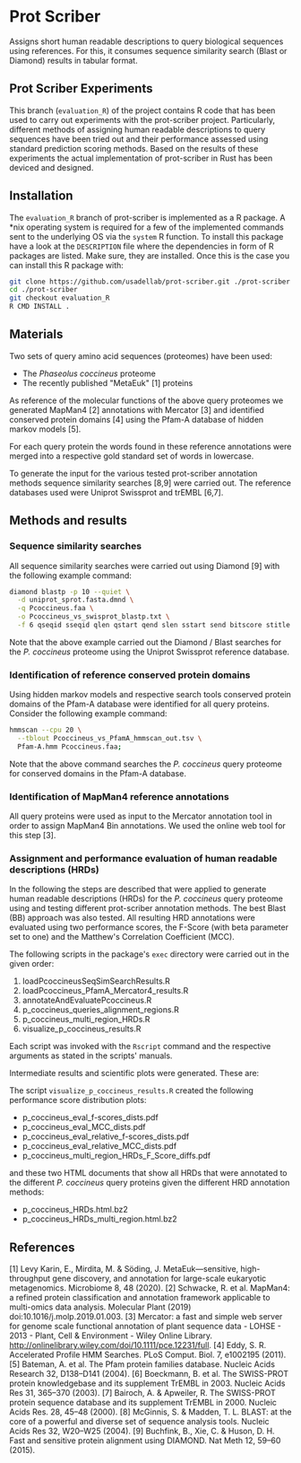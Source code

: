 # Prot Scriber

Assigns short human readable descriptions to query biological sequences using references. For this, it consumes sequence similarity search (Blast or Diamond) results in tabular format.

## Prot Scriber Experiments

This branch (`evaluation_R`) of the project contains R code that has been used to carry out experiments with the prot-scriber project. Particularly, different methods of assigning human readable descriptions to query sequences have been tried out and their performance assessed using standard prediction scoring methods. Based on the results of these experiments the actual implementation of prot-scriber in Rust has been deviced and designed.

## Installation

The `evaluation_R` branch of prot-scriber is implemented as a R package. A *nix operating system is required for a few of the implemented commands sent to the underlying OS via the `system` R function. To install this package have a look at the `DESCRIPTION` file where the dependencies in form of R packages are listed. Make sure, they are installed. Once this is the case you can install this R package with:

```sh
git clone https://github.com/usadellab/prot-scriber.git ./prot-scriber
cd ./prot-scriber
git checkout evaluation_R
R CMD INSTALL .
```

## Materials

Two sets of query amino acid sequences (proteomes) have been used:

* The _Phaseolus coccineus_ proteome
* The recently published "MetaEuk" [1] proteins

As reference of the molecular functions of the above query proteomes we generated MapMan4 [2] annotations with Mercator [3] and identified conserved protein domains [4] using the Pfam-A database of hidden markov models [5].

For each query protein the words found in these reference annotations were merged into a respective gold standard set of words in lowercase.

To generate the input for the various tested prot-scriber annotation methods sequence similarity searches [8,9] were carried out. The reference databases used were Uniprot Swissprot and trEMBL [6,7].

## Methods and results

### Sequence similarity searches

All sequence similarity searches were carried out using Diamond [9] with the following example command:

```sh
diamond blastp -p 10 --quiet \
  -d uniprot_sprot.fasta.dmnd \
  -q Pcoccineus.faa \
  -o Pcoccineus_vs_swisprot_blastp.txt \
  -f 6 qseqid sseqid qlen qstart qend slen sstart send bitscore stitle evalue;
```
Note that the above example carried out the Diamond / Blast searches for the _P. coccineus_ proteome using the Uniprot Swissprot reference database.

### Identification of reference conserved protein domains

Using hidden markov models and respective search tools conserved protein domains of the Pfam-A database were identified for all query proteins. Consider the following example command:

```sh
hmmscan --cpu 20 \
  --tblout Pcoccineus_vs_PfamA_hmmscan_out.tsv \
  Pfam-A.hmm Pcoccineus.faa;
```
Note that the above command searches the _P. coccineus_ query proteome for conserved domains in the Pfam-A database.

### Identification of MapMan4 reference annotations

All query proteins were used as input to the Mercator annotation tool in order to assign MapMan4 Bin annotations. We used the online web tool for this step [3].

### Assignment and performance evaluation of human readable descriptions (HRDs)

In the following the steps are described that were applied to generate human readable descriptions (HRDs) for the _P. coccineus_ query proteome using and testing different prot-scriber annotation methods. The best Blast (BB) approach was also tested. All resulting HRD annotations were evaluated using two performance scores, the F-Score (with beta parameter set to one) and the Matthew's Correlation Coefficient (MCC). 

The following scripts in the package's `exec` directory were carried out in the given order:

1. loadPcoccineusSeqSimSearchResults.R
2. loadPcoccineus_PfamA_Mercator4_results.R
3. annotateAndEvaluatePcoccineus.R
4. p_coccineus_queries_alignment_regions.R
5. p_coccineus_multi_region_HRDs.R
6. visualize_p_coccineus_results.R

Each script was invoked with the `Rscript` command and the respective arguments as stated in the scripts' manuals.

Intermediate results and scientific plots were generated. These are:

The script `visualize_p_coccineus_results.R` created the following performance score distribution plots:

* p_coccineus_eval_f-scores_dists.pdf
* p_coccineus_eval_MCC_dists.pdf
* p_coccineus_eval_relative_f-scores_dists.pdf
* p_coccineus_eval_relative_MCC_dists.pdf
* p_coccineus_multi_region_HRDs_F_Score_diffs.pdf

and these two HTML documents that show all HRDs that were annotated to the different _P. coccineus_ query proteins given the different HRD annotation methods:

* p_coccineus_HRDs.html.bz2
* p_coccineus_HRDs_multi_region.html.bz2

## References

[1] Levy Karin, E., Mirdita, M. & Söding, J. MetaEuk—sensitive, high-throughput gene discovery, and annotation for large-scale eukaryotic metagenomics. Microbiome 8, 48 (2020).
[2] Schwacke, R. et al. MapMan4: a refined protein classification and annotation framework applicable to multi-omics data analysis. Molecular Plant (2019) doi:10.1016/j.molp.2019.01.003.
[3] Mercator: a fast and simple web server for genome scale functional annotation of plant sequence data - LOHSE - 2013 - Plant, Cell & Environment - Wiley Online Library. http://onlinelibrary.wiley.com/doi/10.1111/pce.12231/full.
[4] Eddy, S. R. Accelerated Profile HMM Searches. PLoS Comput. Biol. 7, e1002195 (2011).
[5] Bateman, A. et al. The Pfam protein families database. Nucleic Acids Research 32, D138–D141 (2004).
[6] Boeckmann, B. et al. The SWISS-PROT protein knowledgebase and its supplement TrEMBL in 2003. Nucleic Acids Res 31, 365–370 (2003).
[7] Bairoch, A. & Apweiler, R. The SWISS-PROT protein sequence database and its supplement TrEMBL in 2000. Nucleic Acids Res. 28, 45–48 (2000).
[8] McGinnis, S. & Madden, T. L. BLAST: at the core of a powerful and diverse set of sequence analysis tools. Nucleic Acids Res 32, W20–W25 (2004).
[9] Buchfink, B., Xie, C. & Huson, D. H. Fast and sensitive protein alignment using DIAMOND. Nat Meth 12, 59–60 (2015).
